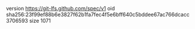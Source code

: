 version https://git-lfs.github.com/spec/v1
oid sha256:23f99ef88b6e3827f62b1fa7fec4f5e6bff640c5bddee67ac766dcacc3706593
size 1071
